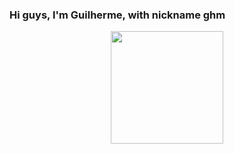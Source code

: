 ### Hi guys, I'm Guilherme, with nickname ghm

<!--
**ghhmm/ghhmm** is a ✨ _special_ ✨ repository because its `README.md` (this file) appears on your GitHub profile.

Here are some ideas to get you started:

- 🔭 I’m currently working on ...
- 🌱 I’m currently learning ...
- 👯 I’m looking to collaborate on ...
- 🤔 I’m looking for help with ...
- 💬 Ask me about ...
- 📫 How to reach me: ...
- 😄 Pronouns: ...
- ⚡ Fun fact: ...
-->
<div align="center" dir="auto">
  <img height="180em" src="https://github-readme-stats.vercel.app/api?username=ghhmm&amp;show_icons=true&amp;theme=dark&amp;include_all_commits=true&amp;count_private=true" style="max-width: 100%;">
  <!--<img height="180em" src="https://github-readme-stats.vercel.app/api/top-langs/?username=ghhmm&amp;layout=compact&amp;langs_count=7&amp;theme=dark" style="max-width: 100%;">--!>
 </div>
